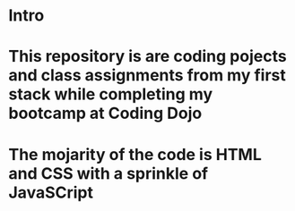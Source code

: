 # Intro
# This repository is are coding pojects and class assignments from my first stack while completing my bootcamp at Coding Dojo
# The mojarity of the code is HTML and CSS with a sprinkle of JavaSCript

